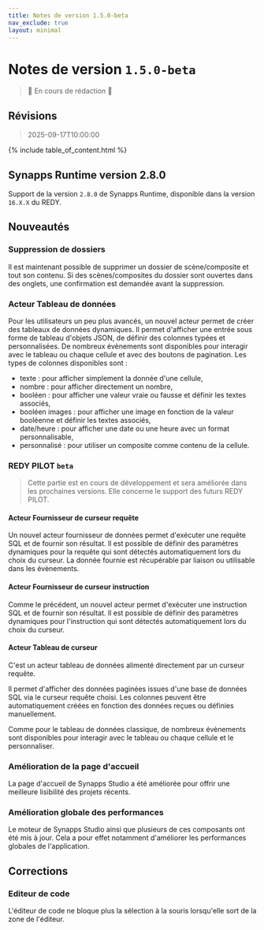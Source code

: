 ```yaml
---
title: Notes de version 1.5.0-beta
nav_exclude: true
layout: minimal
---
```


# Notes de version `1.5.0-beta`

> 🚧 En cours de rédaction 🚧

## Révisions

> 2025-09-17T10:00:00

{% include table_of_content.html %}

## Synapps Runtime version 2.8.0

Support de la version `2.8.0` de Synapps Runtime, disponible dans la version `16.X.X` du REDY.

## Nouveautés

### Suppression de dossiers

Il est maintenant possible de supprimer un dossier de scène/composite et tout son contenu. Si des scènes/composites du dossier sont ouvertes dans des onglets, une confirmation est demandée avant la suppression.

### Acteur Tableau de données

Pour les utilisateurs un peu plus avancés, un nouvel acteur permet de créer des tableaux de données dynamiques. Il permet d'afficher une entrée sous forme de tableau d'objets JSON, de définir des colonnes typées et personnalisées.
De nombreux évènements sont disponibles pour interagir avec le tableau ou chaque cellule et avec des boutons de pagination.
Les types de colonnes disponibles sont :
 - texte : pour afficher simplement la donnée d'une cellule,
 - nombre : pour afficher directement un nombre,
 - booléen : pour afficher une valeur vraie ou fausse et définir les textes associés,
 - booléen images : pour afficher une image en fonction de la valeur booléenne et définir les textes associés,
 - date/heure : pour afficher une date ou une heure avec un format personnalisable,
 - personnalisé : pour utiliser un composite comme contenu de la cellule.


### REDY PILOT <code>beta</code>

> Cette partie est en cours de développement et sera améliorée dans les prochaines versions. Elle concerne le support des futurs REDY PILOT.

#### Acteur Fournisseur de curseur requête

Un nouvel acteur fournisseur de données permet d'exécuter une requête SQL et de fournir son résultat. Il est possible de définir des paramètres dynamiques pour la requête qui sont détectés automatiquement lors du choix du curseur.
La donnée fournie est récupérable par liaison ou utilisable dans les évènements.

#### Acteur Fournisseur de curseur instruction

Comme le précédent, un nouvel acteur permet d'exécuter une instruction SQL et de fournir son résultat. Il est possible de définir des paramètres dynamiques pour l'instruction qui sont détectés automatiquement lors du choix du curseur.

#### Acteur Tableau de curseur

C'est un acteur tableau de données alimenté directement par un curseur requête.

Il permet d'afficher des données paginées issues d'une base de données SQL via le curseur requête choisi. Les colonnes peuvent être automatiquement créées en fonction des données reçues ou définies manuellement.

Comme pour le tableau de données classique, de nombreux évènements sont disponibles pour interagir avec le tableau ou chaque cellule et le personnaliser.

### Amélioration de la page d'accueil

La page d'accueil de Synapps Studio a été améliorée pour offrir une meilleure lisibilité des projets récents.

### Amélioration globale des performances

Le moteur de Synapps Studio ainsi que plusieurs de ces composants ont été mis à jour. Cela a pour effet notamment d'améliorer les performances globales de l'application.


## Corrections

### Editeur de code

L'éditeur de code ne bloque plus la sélection à la souris lorsqu'elle sort de la zone de l'éditeur.
